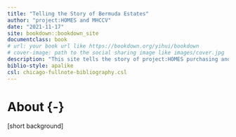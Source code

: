 ```yaml
--- 
title: "Telling the Story of Bermuda Estates"
author: "project:HOMES and MHCCV"
date: "2021-11-17"
site: bookdown::bookdown_site
documentclass: book
# url: your book url like https://bookdown.org/yihui/bookdown
# cover-image: path to the social sharing image like images/cover.jpg
description: "This site tells the story of project:HOMES purchasing and operating Bermuda Estates, a mobile home park in Chesterfield County."
biblio-style: apalike
csl: chicago-fullnote-bibliography.csl
---
```


# About {-}

[short background]
